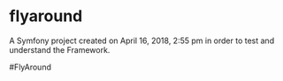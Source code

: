 flyaround
=========

A Symfony project created on April 16, 2018, 2:55 pm in order to test and 
understand the Framework.

#FlyAround
